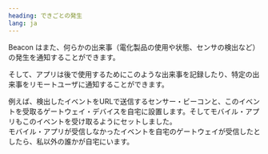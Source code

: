 ```yaml
---
heading: できごとの発生
lang: ja
---
```

Beacon はまた、何らかの出来事（電化製品の使用や状態、センサの検出など）の発生を通知することができます。

そして、アプリは後で使用するためにこのような出来事を記録したり、特定の出来事をリモートユーザに通知することができます。

例えば、検出したイベントをURLで送信するセンサー・ビーコンと、このイベントを受取るゲートウェイ・デバイスを自宅に設置します。そしてモバイル・アプリもこのイベントを受け取るようにセットしました。  
モバイル・アプリが受信しなかったイベントを自宅のゲートウェイが受信したとしたら、私以外の誰かが自宅にいます。
